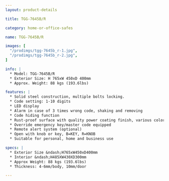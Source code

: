 ```yaml
---
layout: product-details

title: TGG-7645B/R

category: home-or-office-safes

name: TGG-7645B/R

images: [
  "/prodimgs/tgg-7645b_r-1.jpg",
  "/prodimgs/tgg-7645b_r-2.jpg",
]

info: |
  * Model: TGG-7645B/R
  * Exterior Size: H 765xW 450xD 400mm
  * Approx. Weight: 88 kgs (193.6lbs)

features: |
  * Solid steel construction, multiple bolts locking.
  * Code setting: 1-10 digits
  * LED display
  * Alarm in case of 3 times wrong code, shaking and removing
  * Code hiding function
  * Rust-proof surface with quality power coating finish, various colors available
  * Override emergency key/master code equipped
  * Remote alert system (optional)
  * Open with knob or key, B=KEY, R=KNOB
  * Suitable for personal, home and business use

specs: |
  * Exterior Size &ndash;H765xW450xD400mm
  * Interior &ndash;H485XW430XD300mm
  * Approx Weight: 88 kgs (193.6lbs)
  * Thickness: 4-6mm/body, 10mm/door

---
```



